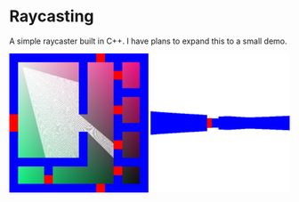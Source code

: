 # Raycasting
A simple raycaster built in C++. I have plans to expand this to a small demo.
<p float="left">
  <img src="https://github.com/abrookst/raycasting/blob/main/map.png?raw=true" width="250" alt="A view of the raycast map. There is a small green pixel with a cone of white lines coming out of it."/>
  <img src="https://github.com/abrookst/raycasting/blob/main/view.png?raw=true" width="250" alt="The first-person view represented by that map" /> 
</p>

